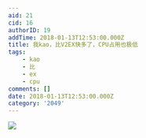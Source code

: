 ```yaml
---
aid: 21
cid: 16
authorID: 19
addTime: 2018-01-13T12:53:00.000Z
title: 我kao，比V2EX快多了，CPU占用也极低
tags:
    - kao
    - 比
    - ex
    - cpu
comments: []
date: 2018-01-13T12:53:00.000Z
category: '2049'
---
```


![](https://i.loli.net/2018/01/13/5a5a0130b5e61.jpg)
